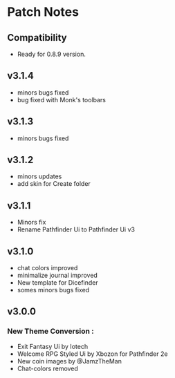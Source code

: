 # Patch Notes

## Compatibility
- Ready for 0.8.9 version.

## v3.1.4
- minors bugs fixed
- bug fixed with Monk's toolbars 

## v3.1.3
- minors bugs fixed

## v3.1.2
- minors updates
- add skin for Create folder

## v3.1.1
- Minors fix
- Rename Pathfinder Ui to Pathfinder Ui v3

## v3.1.0
- chat colors improved
- minimalize journal improved
- New template for Dicefinder
- somes minors bugs fixed 

## v3.0.0
### New Theme Conversion : 
- Exit Fantasy Ui by Iotech
- Welcome RPG Styled Ui by Xbozon for Pathfinder 2e
- New coin images by @JamzTheMan
- Chat-colors removed